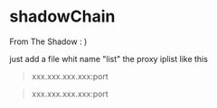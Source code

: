 # shadowChain
From The Shadow  : )

just add a file whit name "list"
the proxy iplist like this

> xxx.xxx.xxx.xxx:port

> xxx.xxx.xxx.xxx:port
